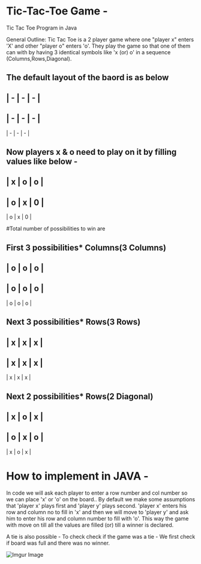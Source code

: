 # Tic-Tac-Toe Game -
Tic Tac Toe Program in Java

General Outline:
Tic Tac Toe is a 2 player game where one "player x" enters 'X' and other "player o" enters 'o'. They play the game so that one of them can with by having 3 identical symbols like 'x (or) o' in a sequence (Columns,Rows,Diagonal).

**The default layout of the baord is as below**
-------------
| - | - | - | 
-------------
| - | - | - | 
-------------
| - | - | - |

Now players x & o need to play on it by filling values like below -
-------------
| x | o | o | 
-------------
| o | x | 0 | 
-------------
| o | x | 0 | 

#Total number of possibilities to win are 

First 3 possibilities*
Columns(3 Columns)
-------------
| o | o | o | 
-------------
| o | o | o | 
-------------
| o | o | o | 


Next 3 possibilities*
Rows(3 Rows)
-------------
| x | x | x | 
-------------
| x | x | x | 
-------------
| x | x | x | 


Next 2 possibilities*
Rows(2 Diagonal)
-------------
| x | o | x | 
-------------
| o | x | o | 
-------------
| x | o | x | 



# How to implement in JAVA  -

In code we will ask each player to enter a row number  and col number so we can place 'x' or 'o' on the board..
By default we make some assumptions that 'player x' plays first and 'player y' plays second.
'player x' enters his row and column no to fill in 'x' and then we will move to 'player y' and ask him to enter his row and column number to fill with 'o'. 
This way the game with move on till all the values are filled (or) till a winner is declared.

A tie is also possible - To check check if the game was a tie - We first check if board was full and there was no winner.
 

![Imgur Image](https://i.imgur.com/eyvpT41.gif)

